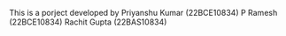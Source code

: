 This is a porject developed by 
Priyanshu Kumar (22BCE10834)
P Ramesh (22BCE10834)
Rachit Gupta (22BAS10834)